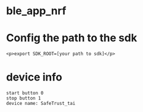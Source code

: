 # ble_app_nrf
# Config the path to the sdk
    <p>export SDK_ROOT=[your path to sdk]</p>
# device info
    start button 0
    stop button 1
    device name: SafeTrust_tai

